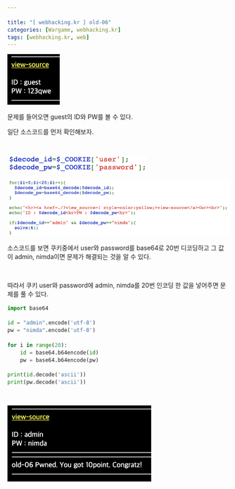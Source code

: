 ```yaml
---

title: "[ webhacking.kr ] old-06"
categories: [Wargame, webhacking.kr]
tags: [webhacking.kr, web]
---
```


![image-20230705000933719](/assets/images/2023-07-05-old-06/image-20230705000933719.png)

문제를 들어오면 guest의 ID와 PW를 볼 수 있다.

일단 소스코드를 먼저 확인해보자.

<br>

![image-20230705001121569](/assets/images/2023-07-05-old-06/image-20230705001121569.png)

![image-20230705001049877](/assets/images/2023-07-05-old-06/image-20230705001049877.png)

소스코드를 보면 쿠키중에서 user와 password를 base64로 20번 디코딩하고 그 값이 admin, nimda이면 문제가 해결되는 것을 알 수 있다.

<br>

따라서 쿠키 user와 password에 admin, nimda를 20번 인코딩 한 값을 넣어주면 문제를 풀 수 있다.
<br>

```python
import base64

id = "admin".encode('utf-8')
pw = "nimda".encode('utf-8')

for i in range(20):
    id = base64.b64encode(id)
    pw = base64.b64encode(pw)

print(id.decode('ascii'))
print(pw.decode('ascii'))
```

<br>

![image-20230705000806124](/assets/images/2023-07-05-old-06/image-20230705000806124.png)
